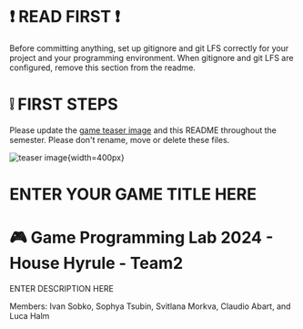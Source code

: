 
# :exclamation: READ FIRST :exclamation:
Before committing anything, set up gitignore and git LFS correctly for your project and your programming environment. When gitignore and git LFS are configured, remove this section from the readme.

# :grey_exclamation: FIRST STEPS
Please update the [game teaser image](game_teaser.jpg) and this README throughout the semester. Please don't rename, move or delete these files.

![teaser image](game_teaser.jpg){width=400px}
# ENTER YOUR GAME TITLE HERE
# :video_game: Game Programming Lab 2024 - House Hyrule - Team2

ENTER DESCRIPTION HERE

Members: Ivan Sobko, Sophya Tsubin, Svitlana Morkva, Claudio Abart, and Luca Halm
